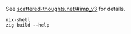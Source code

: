 See [scattered-thoughts.net/#imp_v3](https://scattered-thoughts.net/#imp_v3) for details.

```
nix-shell
zig build --help
```
